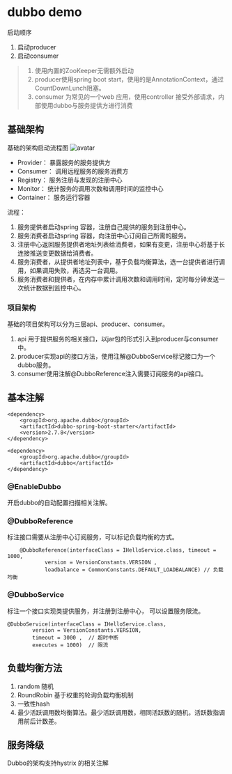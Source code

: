 # dubbo demo
启动顺序
1. 启动producer
2. 启动consumer
> 1. 使用内置的ZooKeeper无需额外启动 
> 2. producer使用spring boot start，使用的是AnnotationContext，通过CountDownLunch阻塞。
> 3. consumer 为常见的一个web 应用，使用controller 接受外部请求，内部使用dubbo与服务提供方进行消费



## 基础架构
基础的架构启动流程图
![avatar](https://github.com/rbmonster/learning-note/blob/master/src/main/java/com/design/picture/dubboStructure.jpg)
- Provider： 暴露服务的服务提供方
- Consumer： 调用远程服务的服务消费方
- Registry： 服务注册与发现的注册中心
- Monitor： 统计服务的调用次数和调用时间的监控中心
- Container： 服务运行容器

流程：
1. 服务提供者启动spring 容器，注册自己提供的服务到注册中心。
2. 服务消费者启动spring 容器，向注册中心订阅自己所需的服务。
3. 注册中心返回服务提供者地址列表给消费者，如果有变更，注册中心将基于长连接推送变更数据给消费者。
4. 服务消费者，从提供者地址列表中，基于负载均衡算法，选一台提供者进行调用，如果调用失败，再选另一台调用。
5. 服务消费者和提供者，在内存中累计调用次数和调用时间，定时每分钟发送一次统计数据到监控中心。


### 项目架构
基础的项目架构可以分为三层api、producer、consumer。
1. api 用于提供服务的相关接口，以jar包的形式引入到producer与consumer中。
2. producer实现api的接口方法，使用注解@DubboService标记接口为一个dubbo服务。
3. consumer使用注解@DubboReference注入需要订阅服务的api接口。

## 基本注解

```
<dependency>
    <groupId>org.apache.dubbo</groupId>
    <artifactId>dubbo-spring-boot-starter</artifactId>
    <version>2.7.8</version>
</dependency>

<dependency>
    <groupId>org.apache.dubbo</groupId>
    <artifactId>dubbo</artifactId>
</dependency>
```

### @EnableDubbo
开启dubbo的自动配置扫描相关注解。

### @DubboReference
标注接口需要从注册中心订阅服务，可以标记负载均衡的方式。

```
    @DubboReference(interfaceClass = IHelloService.class, timeout = 1000,
            version = VersionConstants.VERSION ,
            loadbalance = CommonConstants.DEFAULT_LOADBALANCE) // 负载均衡
```
### @DubboService
标注一个接口实现类提供服务，并注册到注册中心， 可以设置服务限流。

```
@DubboService(interfaceClass = IHelloService.class,
        version = VersionConstants.VERSION, 
        timeout = 3000 ,  // 超时中断
        executes = 1000)  // 限流
```

## 负载均衡方法
1. random 随机
2. RoundRobin 基于权重的轮询负载均衡机制
3. 一致性hash
4. 最少活跃调用数均衡算法。最少活跃调用数，相同活跃数的随机，活跃数指调用前后计数差。

## 服务降级
Dubbo的架构支持hystrix 的相关注解


